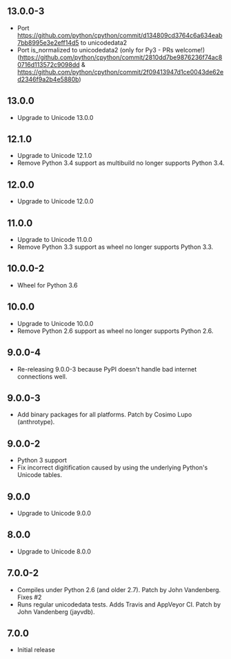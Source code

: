 ## 13.0.0-3
 - Port https://github.com/python/cpython/commit/d134809cd3764c6a634eab7bb8995e3e2eff14d5 to unicodedata2
 - Port is_normalized to unicodedata2 (only for Py3 - PRs welcome!) (https://github.com/python/cpython/commit/2810dd7be9876236f74ac80716d113572c9098dd & https://github.com/python/cpython/commit/2f09413947d1ce0043de62ed2346f9a2b4e5880b)

## 13.0.0
 - Upgrade to Unicode 13.0.0

## 12.1.0
 - Upgrade to Unicode 12.1.0
 - Remove Python 3.4 support as multibuild no longer supports Python 3.4.

## 12.0.0
 - Upgrade to Unicode 12.0.0

## 11.0.0
 - Upgrade to Unicode 11.0.0
 - Remove Python 3.3 support as wheel no longer supports Python 3.3.

## 10.0.0-2
 - Wheel for Python 3.6

## 10.0.0
 - Upgrade to Unicode 10.0.0
 - Remove Python 2.6 support as wheel no longer supports Python 2.6.

## 9.0.0-4
 - Re-releasing 9.0.0-3 because PyPI doesn't handle bad internet connections well.

## 9.0.0-3
 - Add binary packages for all platforms. Patch by Cosimo Lupo (anthrotype).

## 9.0.0-2
 - Python 3 support
 - Fix incorrect digitification caused by using the underlying Python's Unicode tables.

## 9.0.0
 - Upgrade to Unicode 9.0.0

## 8.0.0
 - Upgrade to Unicode 8.0.0

## 7.0.0-2
 - Compiles under Python 2.6 (and older 2.7). Patch by John Vandenberg. Fixes #2
 - Runs regular unicodedata tests. Adds Travis and AppVeyor CI. Patch by John Vandenberg (jayvdb).

## 7.0.0
 - Initial release
